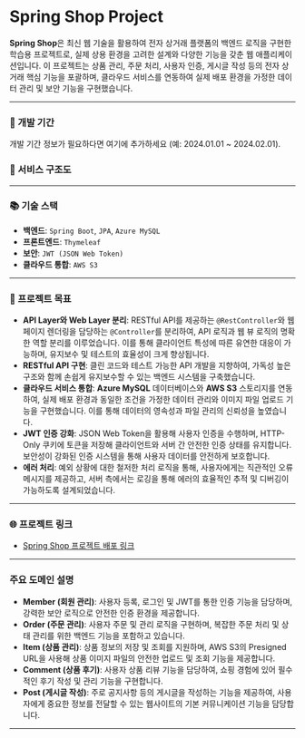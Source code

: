 # Spring Shop Project

**Spring Shop**은 최신 웹 기술을 활용하여 전자 상거래 플랫폼의 백엔드 로직을 구현한 학습용 프로젝트로, 실제 상용 환경을 고려한 설계와 다양한 기능을 갖춘 웹
애플리케이션입니다. 이 프로젝트는 상품 관리, 주문 처리, 사용자 인증, 게시글 작성 등의 전자 상거래 핵심 기능을 포괄하며, 클라우드 서비스를 연동하여 실제 배포 환경을 가정한
데이터 관리 및 보안 기능을 구현했습니다.

---

### 📅 개발 기간

개발 기간 정보가 필요하다면 여기에 추가하세요 (예: 2024.01.01 ~ 2024.02.01).

### 🔧 서비스 구조도

---

### 📚 기술 스택

- **백엔드**: `Spring Boot`, `JPA`, `Azure MySQL`
- **프론트엔드**: `Thymeleaf`
- **보안**: `JWT (JSON Web Token)`
- **클라우드 통합**: `AWS S3`

---

### 📝 프로젝트 목표

- **API Layer와 Web Layer 분리**: RESTful API를 제공하는 `@RestController`와 웹 페이지 렌더링을 담당하는 `@Controller`를
  분리하여, API 로직과 웹 뷰 로직의 명확한 역할 분리를 이루었습니다. 이를 통해 클라이언트 특성에 따른 유연한 대응이 가능하며, 유지보수 및 테스트의 효율성이 크게
  향상됩니다.
- **RESTful API 구현**: 클린 코드와 테스트 가능한 API 개발을 지향하여, 가독성 높은 구조와 함께 손쉽게 유지보수할 수 있는 백엔드 시스템을 구축했습니다.
- **클라우드 서비스 통합**: **Azure MySQL** 데이터베이스와 **AWS S3** 스토리지를 연동하여, 실제 배포 환경과 동일한 조건을 가정한 데이터 관리와 이미지
  파일 업로드 기능을 구현했습니다. 이를 통해 데이터의 영속성과 파일 관리의 신뢰성을 높였습니다.
- **JWT 인증 강화**: JSON Web Token을 활용해 사용자 인증을 수행하며, HTTP-Only 쿠키에 토큰을 저장해 클라이언트와 서버 간 안전한 인증 상태를
  유지합니다. 보안성이 강화된 인증 시스템을 통해 사용자 데이터를 안전하게 보호합니다.
- **에러 처리**: 예외 상황에 대한 철저한 처리 로직을 통해, 사용자에게는 직관적인 오류 메시지를 제공하고, 서버 측에서는 로깅을 통해 에러의 효율적인 추적 및 디버깅이
  가능하도록 설계되었습니다.

---

### 🌐 프로젝트 링크

* [Spring Shop 프로젝트 배포 링크](http://ark-test.ap-northeast-2.elasticbeanstalk.com/)

---

### 주요 도메인 설명

- **Member (회원 관리)**: 사용자 등록, 로그인 및 JWT를 통한 인증 기능을 담당하며, 강력한 보안 로직으로 안전한 인증 환경을 제공합니다.
- **Order (주문 관리)**: 사용자 주문 및 관리 로직을 구현하며, 복잡한 주문 처리 및 상태 관리를 위한 백엔드 기능을 포함하고 있습니다.
- **Item (상품 관리)**: 상품 정보의 저장 및 조회를 지원하며, AWS S3의 Presigned URL을 사용해 상품 이미지 파일의 안전한 업로드 및 조회 기능을
  제공합니다.
- **Comment (상품 후기)**: 사용자 상품 리뷰 기능을 담당하여, 쇼핑 경험에 있어 필수적인 후기 작성 및 관리 기능을 구현합니다.
- **Post (게시글 작성)**: 주로 공지사항 등의 게시글을 작성하는 기능을 제공하여, 사용자에게 중요한 정보를 전달할 수 있는 웹사이트의 기본 커뮤니케이션 기능을
  담당합니다.

---
